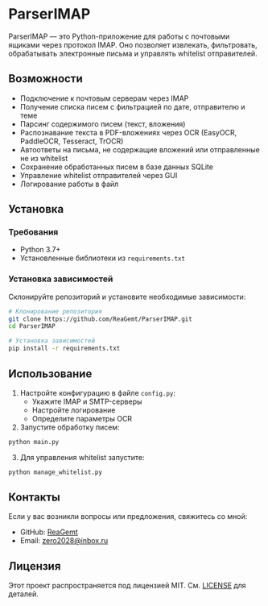# ParserIMAP

ParserIMAP — это Python-приложение для работы с почтовыми ящиками через протокол IMAP. Оно позволяет извлекать, фильтровать, обрабатывать электронные письма и управлять whitelist отправителей.

## Возможности
- Подключение к почтовым серверам через IMAP
- Получение списка писем с фильтрацией по дате, отправителю и теме
- Парсинг содержимого писем (текст, вложения)
- Распознавание текста в PDF-вложениях через OCR (EasyOCR, PaddleOCR, Tesseract, TrOCR)
- Автоответы на письма, не содержащие вложений или отправленные не из whitelist
- Сохранение обработанных писем в базе данных SQLite
- Управление whitelist отправителей через GUI
- Логирование работы в файл

## Установка
### Требования
- Python 3.7+
- Установленные библиотеки из `requirements.txt`

### Установка зависимостей
Склонируйте репозиторий и установите необходимые зависимости:

```bash
# Клонирование репозитория
git clone https://github.com/ReaGemt/ParserIMAP.git
cd ParserIMAP

# Установка зависимостей
pip install -r requirements.txt
```

## Использование
1. Настройте конфигурацию в файле `config.py`:
   - Укажите IMAP и SMTP-серверы
   - Настройте логирование
   - Определите параметры OCR
2. Запустите обработку писем:

```bash
python main.py
```

3. Для управления whitelist запустите:

```bash
python manage_whitelist.py
```


## Контакты
Если у вас возникли вопросы или предложения, свяжитесь со мной:
- GitHub: [ReaGemt](https://github.com/ReaGemt)
- Email: zero2028@inbox.ru

## Лицензия
Этот проект распространяется под лицензией MIT. См. [LICENSE](LICENSE) для деталей.

